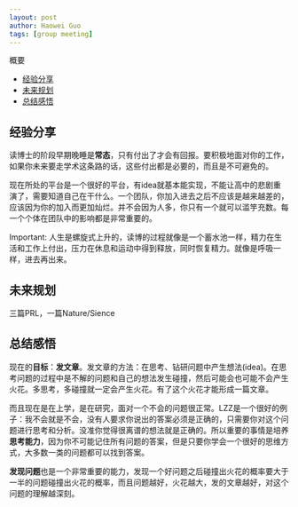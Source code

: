 ```yaml
---
layout: post
author: Haowei Guo
tags: [group meeting]
---
```

概要

- [经验分享](#经验分享)
- [未来规划](#未来规划)
- [总结感悟](#总结感悟)

## 经验分享

读博士的阶段早期晚睡是**常态**，只有付出了才会有回报。要积极地面对你的工作，如果你未来要走学术这条路的话，这些付出都是必要的，而且是不可避免的。

现在所处的平台是一个很好的平台，有idea就基本能实现，不能让高中的悲剧重演了，需要知道自己在干什么。一个团队，你加入进去之后不应该是越来越差的，应该因为你的加入而更加灿烂。并不会因为人多，你只有一个就可以滥竽充数。每一个个体在团队中的影响都是非常重要的。

Important: 人生是螺旋式上升的，读博的过程就像是一个蓄水池一样，精力在生活和工作上付出，压力在休息和运动中得到释放，同时恢复精力。就像是呼吸一样，进去再出来。

## 未来规划

三篇PRL，一篇Nature/Sience

## 总结感悟

现在的**目标**：**发文章**。发文章的方法：在思考、钻研问题中产生想法(idea)。在思考问题的过程中是不解的问题和自己的想法发生碰撞，然后可能会也可能不会产生火花。多思考，多碰撞就一定会产生火花。有了这个火花才能形成一篇文章。

而且现在是在上学，是在研究，面对一个不会的问题很正常。LZZ是一个很好的例子：我不会就是不会，没有人要求你说出的答案必须是正确的，只需要你对这个问题进行思考和分析。没准你觉得很离谱的想法就是正确的。所以重要的事情是培养**思考能力**，因为你不可能记住所有问题的答案，但是只要你学会一个很好的思维方式，大多数一类的问题都可以找到答案。

**发现问题**也是一个非常重要的能力，发现一个好问题之后碰撞出火花的概率要大于一半的问题碰撞出火花的概率，而且问题越好，火花越大，发的文章越好，对这个问题的理解越深刻。
